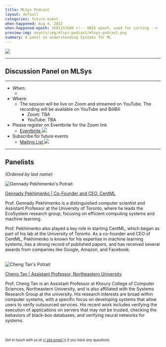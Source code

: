 ```yaml
---
title: MLSys Podcast
layout: default
categories: future-event
when-happened: Aug 4, 2022
when-happened-epoch: 1691157600 <!-- UNIX epoch, used for sorting -->
preview-img: assets/img/mlsys-podcast/mlsys-podcast.png
summary: A panel on understanding Systems for ML
---
```


<img src="{{ 'assets/img/mlsys-podcast/mlsys-podcast.png' | relative_url }}"/>

<!-- <p>
<b style="color: maroon; font-size: 1.4em;">Update</b>
<hr style="width: 4em; background-color: maroon;">
This event has concluded. We'll update this page with recordings soon.<br>
Meanwhile, checkout the livestream on YouTube: <a href="https://www.youtube.com/watch?v=mZeYJxIFD_s">https://www.youtube.com/watch?v=mZeYJxIFD_s</a>
</p> -->
<hr>

## Discussion Panel on MLSys

<hr>

* When:
  <!-- Get unix timestamp at https://www.unixtimestamp.com/ -->
  * <div style="font-weight: bold;" class="time-fmt-local" data-start="1691157600" data-duration="3600" data-show-timezone-link="true"></div>
* Where:
  * The session will be live on Zoom and streamed on YouTube. The recording will be available on YouTube and BiliBili
    * Zoom: TBA <!-- * <a class="external-link" href="https://ucsd.zoom.us/j/94923859045?pwd=Zkxic0FkNUpJWVZrY0FiMUV5aXg2Zz09" target=_blank>Join live on Zoom</a>   -->
    * YouTube: TBA <!-- * <a href="https://youtu.be/mZeYJxIFD_s" target=_blank class="external-link">YouTube</a> -->
* Please register on Eventbrite for the Zoom link
  * <a target=_blank class="text-small" href="pages/events/getting-job-in-academia.md">Eventbrite <img class="line-height" src="https://upload.wikimedia.org/wikipedia/commons/e/e4/Eventbrite_Logo.svg"/></a>
* Subscribe for future events
  * <a target=_blank class="text-small" href="https://groups.google.com/g/students-systems">Mailing List <img class="line-height" src="https://upload.wikimedia.org/wikipedia/commons/9/97/Android_Email_4.0_Icon.png"/></a>
<hr>

<!-- <div class="section-header">Submit your questions!</div>
<div class="section-content">
    <iframe class="loading-white-bg" src="https://app.sli.do/event/t1mhZ27ECpwDXN4nEDpqTq" height="100%" width="100%" style="min-height: 560px;"></iframe>
</div> -->

## Panelists
*(Ordered by last name)*  

<div class="bio">
<img class="headshot" src="https://media.licdn.com/dms/image/D5603AQFCT3KR5_j4lA/profile-displayphoto-shrink_800_800/0/1682432511344?e=2147483647&v=beta&t=VLZR8IeHboGZyCK_lAvC_qiLkQmLiIu1ejyi7qRtdNQ" alt="Gennady Pekhimenko's Potrait"/>

<a target=_blank href="http://www.cs.toronto.edu/~pekhimenko/">Gennady Pekhimenko | Co-Founder and CEO, CentML</a><br>

Prof. Gennady Pekhimenko is a distinguished computer scientist and Assistant Professor at the University of Toronto, where he leads the EcoSystem research group, focusing on efficient computing systems and machine learning.
<p>
Prof. Pekhimenko also played a key role in starting CentML, which began as part of his lab at the University of Toronto.  As a co-founder and CEO of CentML, Pekhimenko is known for his expertise in machine learning systems, has a strong record of published papers, and has received several awards from companies like Google, Amazon, and Facebook.
</p>
</div><br>

<div class="bio">
<img class="headshot" src="https://naizhengtan.github.io/doc/info/cheng_19_NYU.JPG" alt="Cheng Tan's Potrait"/>

<a target=_blank href="https://naizhengtan.github.io/">Cheng Tan | Assistant Professor, Northeastern University</a><br>

Prof. Cheng Tan is an Assistant Professor at Khoury College of Computer Sciences, Northeastern University, and is also affiliated with the Systems Research Group at the university. His research interests are broad within computer systems, with a specific focus on developing systems that allow users to verify outsourced services. His recent work includes verifying the execution of applications on servers that may not be trusted, checking the behaviors of black-box databases, and verifying neural networks for systems. 

</div><br>


<!-- <hr> -->
<br>
<div style="font-size: 0.8em;">
    <i>
    Get in touch with us at <a class="external-link" target='_blank' href="mailto:{{ site.email }}">{{ site.email }}</a> if you have any questions.
    </i>
</div>
<br>

